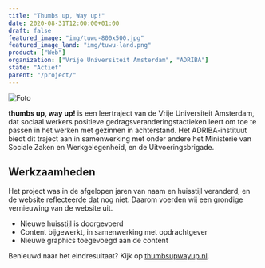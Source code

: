 ```yaml
---
title: "Thumbs up, Way up!"
date: 2020-08-31T12:00:00+01:00
draft: false
featured_image: "img/tuwu-800x500.jpg"
featured_image_land: "img/tuwu-land.png"
product: ["Web"]
organization: ["Vrije Universiteit Amsterdam", "ADRIBA"]
state: "Actief"
parent: "/project/"
---
```


![Foto](/img/tuwu-800x500.jpg)


__thumbs up, way up!__ is een leertraject van de Vrije Universiteit Amsterdam, dat sociaal werkers positieve gedragsveranderingstactieken leert om toe te passen in het werken met gezinnen in achterstand. Het ADRIBA-instituut biedt dit traject aan in samenwerking met onder andere het Ministerie van Sociale Zaken en Werkgelegenheid, en de Uitvoeringsbrigade. 

## Werkzaamheden
Het project was in de afgelopen jaren van naam en huisstijl veranderd, en de website reflecteerde dat nog niet. Daarom voerden wij een grondige vernieuwing van de website uit. 
-   Nieuwe huisstijl is doorgevoerd
-   Content bijgewerkt, in samenwerking met opdrachtgever
-   Nieuwe graphics toegevoegd aan de content

Benieuwd naar het eindresultaat? Kijk op [thumbsupwayup.nl](https://thumbsupwayup.nl).